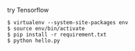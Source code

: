 try Tensorflow

```
$ virtualenv --system-site-packages env
$ source env/bin/activate
$ pip install -r requirement.txt
$ python hello.py
```
